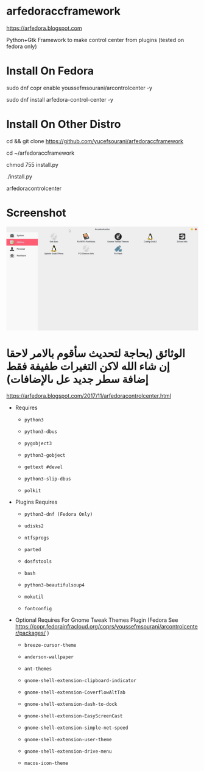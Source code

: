 # arfedoraccframework
https://arfedora.blogspot.com

Python+Gtk Framework to make control center from plugins (tested on fedora only)


# Install On Fedora
  
sudo dnf copr enable youssefmsourani/arcontrolcenter -y
  
sudo dnf install arfedora-control-center -y



# Install On Other Distro

cd && git clone https://github.com/yucefsourani/arfedoraccframework

cd ~/arfedoraccframework

chmod 755 install.py

./install.py

arfedoracontrolcenter



# Screenshot

![Alt text](https://raw.githubusercontent.com/yucefsourani/arfedoraccframework/master/Screenshot%20from%202017-12-14%2003-38-16.jpg "Screenshot")
  
# الوثائق (بحاجة لتحديث سأقوم بالامر لاحقا إن شاء الله لاكن التغيرات طفيفة فقط إضافة سطر جديد عل ىالإضافات)
https://arfedora.blogspot.com/2017/11/arfedoracontrolcenter.html





* Requires

  * ``` python3 ```
  
  * ``` python3-dbus ```
  
  * ``` pygobject3 ```
 
  * ``` python3-gobject ```
  
  * ``` gettext #devel ```
  
  * ``` python3-slip-dbus ```
  
  * ``` polkit ```
  
  
  
  
  
* Plugins Requires

  * ``` python3-dnf (Fedora Only) ```
  
  * ``` udisks2 ```
 
  * ``` ntfsprogs ```
  
  * ``` parted ```
    
  * ``` dosfstools ```
  
  * ``` bash ```
  
  * ``` python3-beautifulsoup4 ```

  * ``` mokutil ```

  * ``` fontconfig ```





* Optional Requires For Gnome Tweak Themes Plugin (Fedora See https://copr.fedorainfracloud.org/coprs/youssefmsourani/arcontrolcenter/packages/ )
  * ``` breeze-cursor-theme ```
  
  * ``` anderson-wallpaper ```
  
  * ``` ant-themes ```
  
  * ``` gnome-shell-extension-clipboard-indicator ```
  
  * ``` gnome-shell-extension-CoverflowAltTab ```
  
  * ``` gnome-shell-extension-dash-to-dock ```
    
  * ``` gnome-shell-extension-EasyScreenCast ```
      
  * ``` gnome-shell-extension-simple-net-speed ```
 
  * ``` gnome-shell-extension-user-theme ```

  * ``` gnome-shell-extension-drive-menu ```

  * ``` macos-icon-theme ```
  
  



